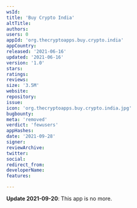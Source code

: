 ```yaml
---
wsId: 
title: 'Buy Crypto India'
altTitle: 
authors: 
users: 0
appId: 'org.thecryptoapps.buy.crypto.india'
appCountry: 
released: '2021-06-16'
updated: '2021-06-16'
version: '1.0'
stars: 
ratings: 
reviews: 
size: '3.5M'
website: 
repository: 
issue: 
icon: 'org.thecryptoapps.buy.crypto.india.jpg'
bugbounty: 
meta: 'removed'
verdict: 'fewusers'
appHashes: 
date: '2021-09-28'
signer: 
reviewArchive: 
twitter: 
social: 
redirect_from: 
developerName: 
features: 

---
```


<!-- Emanuel thinks this is probably a scam. See https://gitlab.com/walletscrutiny/walletScrutinyCom/-/issues/314 -->
**Update 2021-09-20**: This app is no more.
